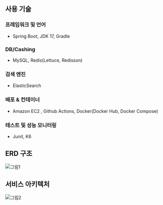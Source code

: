 ## 사용 기술 

### 프레임워크 및 언어
- Spring Boot, JDK 17, Gradle

### DB/Cashing
- MySQL, Redis(Lettuce, Redisson)

### 검색 엔진 
- ElasticSearch

### 배포 & 컨테이너 
- Amazon EC2 , Github Actions, Docker(Docker Hub, Docker Compose)

### 테스트 및 성능 모니터링
- Junit, K6

## ERD 구조
![그림1](https://github.com/leeshinbi/KDT_BE8_Mini-Project/assets/109641586/e78b15f7-36a2-4530-8f86-7649c0d51c7b)


## 서비스 아키텍처
![그림2](https://github.com/leeshinbi/KDT_BE8_Mini-Project/assets/109641586/021eca83-4f5c-4d21-8877-21fdaec490fe)



